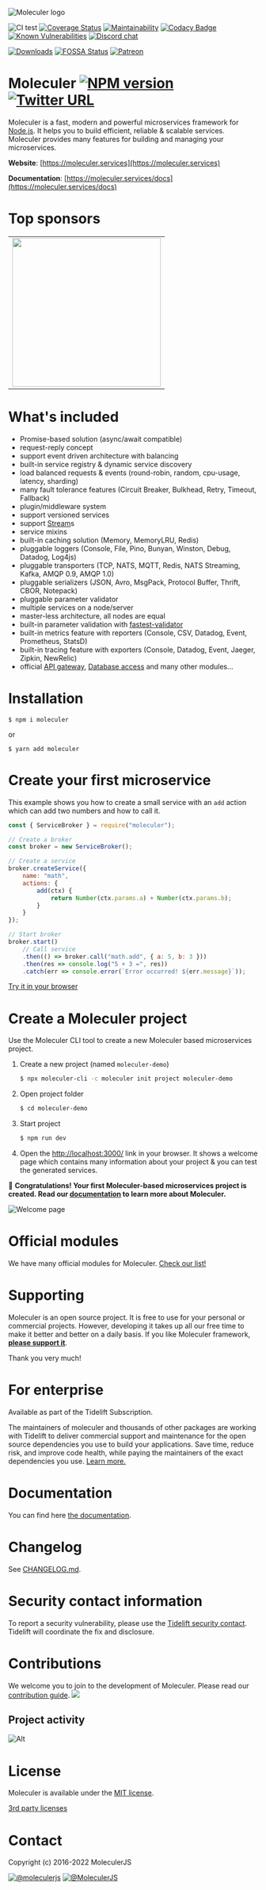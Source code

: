 ![Moleculer logo](docs/assets/logo.png)

![CI test](https://github.com/moleculerjs/moleculer/workflows/CI%20test/badge.svg)
[![Coverage Status](https://coveralls.io/repos/github/moleculerjs/moleculer/badge.svg?branch=master)](https://coveralls.io/github/moleculerjs/moleculer?branch=master)
[![Maintainability](https://api.codeclimate.com/v1/badges/05ef990fe1ccb3e56067/maintainability)](https://codeclimate.com/github/moleculerjs/moleculer/maintainability)
[![Codacy Badge](https://app.codacy.com/project/badge/Grade/d3dbf0facae04c128054ac2047d1e117)](https://www.codacy.com/gh/moleculerjs/moleculer/dashboard?utm_source=github.com&amp;utm_medium=referral&amp;utm_content=moleculerjs/moleculer&amp;utm_campaign=Badge_Grade)
[![Known Vulnerabilities](https://snyk.io/test/github/moleculerjs/moleculer/badge.svg)](https://snyk.io/test/github/moleculerjs/moleculer)
[![Discord chat](https://img.shields.io/discord/585148559155003392)](https://discord.gg/TSEcDRP)

[![Downloads](https://img.shields.io/npm/dm/moleculer.svg)](https://www.npmjs.com/package/moleculer)
[![FOSSA Status](https://app.fossa.com/api/projects/git%2Bgithub.com%2Fmoleculerjs%2Fmoleculer.svg?type=shield)](https://app.fossa.com/projects/git%2Bgithub.com%2Fmoleculerjs%2Fmoleculer?ref=badge_shield)
[![Patreon](docs/assets/patreon.svg)][patreon]

# Moleculer [![NPM version](https://img.shields.io/npm/v/moleculer.svg)](https://www.npmjs.com/package/moleculer) [![Twitter URL](https://img.shields.io/twitter/url/http/shields.io.svg?style=social&logo=twitter)](https://twitter.com/intent/tweet?text=Moleculer%20is%20a%20modern%20microservices%20framework%20for%20Node.js&url=https://github.com/moleculerjs/moleculer&via=MoleculerJS&hashtags=nodejs,javascript,microservices)


Moleculer is a fast, modern and powerful microservices framework for [Node.js](https://nodejs.org/en/). It helps you to build efficient, reliable & scalable services. Moleculer provides many features for building and managing your microservices.
<!--
![](https://img.shields.io/badge/performance-%2B50%25-brightgreen.svg)
![](https://img.shields.io/badge/performance-%2B5%25-green.svg)
![](https://img.shields.io/badge/performance---10%25-yellow.svg)
![](https://img.shields.io/badge/performance---42%25-red.svg)
-->

**Website**: [https://moleculer.services](https://moleculer.services)

**Documentation**: [https://moleculer.services/docs](https://moleculer.services/docs)

# Top sponsors

<table style="text-align:center;"><tr>
    <td><a href="https://www.server-eye.de/" target="_blank"><img src="https://www.server-eye.de/wp-content/uploads/server-eye_logo2019.png" width="300" valign="middle" /></a></td>
    <!--td><a href="https://sonderformat.llc/" target="_blank"><img src="https://sonderformat.llc/sonderformat/logo/sonderformat-wide-col.png" width="300" valign="middle" /></a></td-->
</tr></table>


# What's included

- Promise-based solution (async/await compatible)
- request-reply concept
- support event driven architecture with balancing
- built-in service registry & dynamic service discovery
- load balanced requests & events (round-robin, random, cpu-usage, latency, sharding)
- many fault tolerance features (Circuit Breaker, Bulkhead, Retry, Timeout, Fallback)
- plugin/middleware system
- support versioned services
- support [Stream](https://nodejs.org/dist/latest-v10.x/docs/api/stream.html)s
- service mixins
- built-in caching solution (Memory, MemoryLRU, Redis)
- pluggable loggers (Console, File, Pino, Bunyan, Winston, Debug, Datadog, Log4js)
- pluggable transporters (TCP, NATS, MQTT, Redis, NATS Streaming, Kafka, AMQP 0.9, AMQP 1.0)
- pluggable serializers (JSON, Avro, MsgPack, Protocol Buffer, Thrift, CBOR, Notepack)
- pluggable parameter validator
- multiple services on a node/server
- master-less architecture, all nodes are equal
- built-in parameter validation with [fastest-validator](https://github.com/icebob/fastest-validator)
- built-in metrics feature with reporters (Console, CSV, Datadog, Event, Prometheus, StatsD)
- built-in tracing feature with exporters (Console, Datadog, Event, Jaeger, Zipkin, NewRelic)
- official [API gateway](https://github.com/moleculerjs/moleculer-web), [Database access](https://github.com/moleculerjs/moleculer-db) and many other modules...

# Installation
```
$ npm i moleculer
```
or
```
$ yarn add moleculer
```

# Create your first microservice
This example shows you how to create a small service with an `add` action which can add two numbers and how to call it.
```js
const { ServiceBroker } = require("moleculer");

// Create a broker
const broker = new ServiceBroker();

// Create a service
broker.createService({
    name: "math",
    actions: {
        add(ctx) {
            return Number(ctx.params.a) + Number(ctx.params.b);
        }
    }
});

// Start broker
broker.start()
    // Call service
    .then(() => broker.call("math.add", { a: 5, b: 3 }))
    .then(res => console.log("5 + 3 =", res))
    .catch(err => console.error(`Error occurred! ${err.message}`));
```
[Try it in your browser](https://codesandbox.io/s/ky5lj09jv?fontsize=14)

# Create a Moleculer project
Use the Moleculer CLI tool to create a new Moleculer based microservices project.

1. Create a new project (named `moleculer-demo`)
    ```bash
    $ npx moleculer-cli -c moleculer init project moleculer-demo
    ```
    
2. Open project folder
    ```bash
    $ cd moleculer-demo
    ```
    
3. Start project
    ```bash
    $ npm run dev
    ```

4. Open the [http://localhost:3000/](http://localhost:3000/) link in your browser. It shows a welcome page which contains many information about your project & you can test the generated services.

:tada: **Congratulations! Your first Moleculer-based microservices project is created. Read our [documentation](https://moleculer.services/docs) to learn more about Moleculer.**

![Welcome page](docs/assets/project-welcome-page.png)

# Official modules
We have many official modules for Moleculer. [Check our list!](https://moleculer.services/modules.html)

# Supporting
Moleculer is an open source project. It is free to use for your personal or commercial projects. However, developing it takes up all our free time to make it better and better on a daily basis. If you like Moleculer framework, **[please support it](https://moleculer.services/support.html)**.

Thank you very much!

# For enterprise

Available as part of the Tidelift Subscription.

The maintainers of moleculer and thousands of other packages are working with Tidelift to deliver commercial support and maintenance for the open source dependencies you use to build your applications. Save time, reduce risk, and improve code health, while paying the maintainers of the exact dependencies you use. [Learn more.](https://tidelift.com/subscription/pkg/npm-moleculer?utm_source=npm-moleculer&utm_medium=referral&utm_campaign=enterprise&utm_term=repo)

# Documentation
You can find here [the documentation](https://moleculer.services/docs).

# Changelog
See [CHANGELOG.md](CHANGELOG.md).

# Security contact information
To report a security vulnerability, please use the [Tidelift security contact](https://tidelift.com/security).
Tidelift will coordinate the fix and disclosure.

# Contributions
We welcome you to join to the development of Moleculer. Please read our [contribution guide](http://moleculer.services/docs/contributing.html).
<a href="https://github.com/moleculerjs/moleculer/graphs/contributors"><img src="https://opencollective.com/moleculer/contributors.svg?width=882&button=false" /></a>

## Project activity

![Alt](https://repobeats.axiom.co/api/embed/f4cb6da776e9edc2d8118aff4e0c1ae9afe37896.svg "Repobeats analytics image")

# License
Moleculer is available under the [MIT license](https://tldrlegal.com/license/mit-license).

[3rd party licenses](https://app.fossa.io/reports/09fc5b4f-d321-4f68-b859-8c61fe3eb6dc)

# Contact
Copyright (c) 2016-2022 MoleculerJS

[![@moleculerjs](https://img.shields.io/badge/github-moleculerjs-green.svg)](https://github.com/moleculerjs) [![@MoleculerJS](https://img.shields.io/badge/twitter-MoleculerJS-blue.svg)](https://twitter.com/MoleculerJS)

[patreon]: https://www.patreon.com/bePatron?u=6245171
